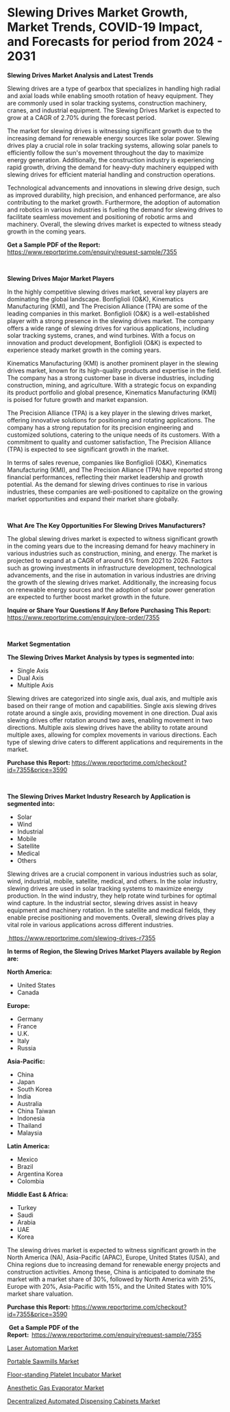 <p><h1>Slewing Drives Market Growth, Market Trends, COVID-19 Impact, and Forecasts for period from 2024 - 2031</h1></p><p><strong>Slewing Drives Market Analysis and Latest Trends</strong></p>
<p><p>Slewing drives are a type of gearbox that specializes in handling high radial and axial loads while enabling smooth rotation of heavy equipment. They are commonly used in solar tracking systems, construction machinery, cranes, and industrial equipment. The Slewing Drives Market is expected to grow at a CAGR of 2.70% during the forecast period.</p><p>The market for slewing drives is witnessing significant growth due to the increasing demand for renewable energy sources like solar power. Slewing drives play a crucial role in solar tracking systems, allowing solar panels to efficiently follow the sun's movement throughout the day to maximize energy generation. Additionally, the construction industry is experiencing rapid growth, driving the demand for heavy-duty machinery equipped with slewing drives for efficient material handling and construction operations.</p><p>Technological advancements and innovations in slewing drive design, such as improved durability, high precision, and enhanced performance, are also contributing to the market growth. Furthermore, the adoption of automation and robotics in various industries is fueling the demand for slewing drives to facilitate seamless movement and positioning of robotic arms and machinery. Overall, the slewing drives market is expected to witness steady growth in the coming years.</p></p>
<p><strong>Get a Sample PDF of the Report:&nbsp;</strong> <a href="https://www.reportprime.com/enquiry/request-sample/7355">https://www.reportprime.com/enquiry/request-sample/7355</a></p>
<p>&nbsp;</p>
<p><strong>Slewing Drives Major Market Players</strong></p>
<p><p>In the highly competitive slewing drives market, several key players are dominating the global landscape. Bonfiglioli (O&K), Kinematics Manufacturing (KMI), and The Precision Alliance (TPA) are some of the leading companies in this market. Bonfiglioli (O&K) is a well-established player with a strong presence in the slewing drives market. The company offers a wide range of slewing drives for various applications, including solar tracking systems, cranes, and wind turbines. With a focus on innovation and product development, Bonfiglioli (O&K) is expected to experience steady market growth in the coming years.</p><p>Kinematics Manufacturing (KMI) is another prominent player in the slewing drives market, known for its high-quality products and expertise in the field. The company has a strong customer base in diverse industries, including construction, mining, and agriculture. With a strategic focus on expanding its product portfolio and global presence, Kinematics Manufacturing (KMI) is poised for future growth and market expansion.</p><p>The Precision Alliance (TPA) is a key player in the slewing drives market, offering innovative solutions for positioning and rotating applications. The company has a strong reputation for its precision engineering and customized solutions, catering to the unique needs of its customers. With a commitment to quality and customer satisfaction, The Precision Alliance (TPA) is expected to see significant growth in the market.</p><p>In terms of sales revenue, companies like Bonfiglioli (O&K), Kinematics Manufacturing (KMI), and The Precision Alliance (TPA) have reported strong financial performances, reflecting their market leadership and growth potential. As the demand for slewing drives continues to rise in various industries, these companies are well-positioned to capitalize on the growing market opportunities and expand their market share globally.</p></p>
<p>&nbsp;</p>
<p><strong>What Are The Key Opportunities For Slewing Drives Manufacturers?</strong></p>
<p><p>The global slewing drives market is expected to witness significant growth in the coming years due to the increasing demand for heavy machinery in various industries such as construction, mining, and energy. The market is projected to expand at a CAGR of around 6% from 2021 to 2026. Factors such as growing investments in infrastructure development, technological advancements, and the rise in automation in various industries are driving the growth of the slewing drives market. Additionally, the increasing focus on renewable energy sources and the adoption of solar power generation are expected to further boost market growth in the future.</p></p>
<p><strong>Inquire or Share Your Questions If Any Before Purchasing This Report:</strong> <a href="https://www.reportprime.com/enquiry/pre-order/7355">https://www.reportprime.com/enquiry/pre-order/7355</a></p>
<p>&nbsp;</p>
<p><strong>Market Segmentation</strong></p>
<p><strong>The Slewing Drives Market Analysis by types is segmented into:</strong></p>
<p><ul><li>Single Axis</li><li>Dual Axis</li><li>Multiple Axis</li></ul></p>
<p><p>Slewing drives are categorized into single axis, dual axis, and multiple axis based on their range of motion and capabilities. Single axis slewing drives rotate around a single axis, providing movement in one direction. Dual axis slewing drives offer rotation around two axes, enabling movement in two directions. Multiple axis slewing drives have the ability to rotate around multiple axes, allowing for complex movements in various directions. Each type of slewing drive caters to different applications and requirements in the market.</p></p>
<p><strong>Purchase this Report:&nbsp;</strong><a href="https://www.reportprime.com/checkout?id=7355&price=3590">https://www.reportprime.com/checkout?id=7355&price=3590</a></p>
<p>&nbsp;</p>
<p><strong>The Slewing Drives Market Industry Research by Application is segmented into:</strong></p>
<p><ul><li>Solar</li><li>Wind</li><li>Industrial</li><li>Mobile</li><li>Satellite</li><li>Medical</li><li>Others</li></ul></p>
<p><p>Slewing drives are a crucial component in various industries such as solar, wind, industrial, mobile, satellite, medical, and others. In the solar industry, slewing drives are used in solar tracking systems to maximize energy production. In the wind industry, they help rotate wind turbines for optimal wind capture. In the industrial sector, slewing drives assist in heavy equipment and machinery rotation. In the satellite and medical fields, they enable precise positioning and movements. Overall, slewing drives play a vital role in various applications across different industries.</p></p>
<p><a href="https://www.reportprime.com/slewing-drives-r7355">&nbsp;https://www.reportprime.com/slewing-drives-r7355</a></p>
<p><strong>In terms of Region, the Slewing Drives Market Players available by Region are:</strong></p>
<p>
    <p> <strong> North America: </strong>
        <ul>
            <li>United States</li>
            <li>Canada</li>
        </ul>
        </p> 
    <p> <strong> Europe: </strong>
        <ul>
            <li>Germany</li>
            <li>France</li>
            <li>U.K.</li>
            <li>Italy</li>
            <li>Russia</li>
        </ul>
        </p> 
    <p> <strong> Asia-Pacific: </strong>
        <ul>
            <li>China</li>
            <li>Japan</li>
            <li>South Korea</li>
            <li>India</li>
            <li>Australia</li>
            <li>China Taiwan</li>
            <li>Indonesia</li>
            <li>Thailand</li>
            <li>Malaysia</li>
        </ul>
        </p> 
    <p> <strong> Latin America: </strong>
        <ul>
            <li>Mexico</li>
            <li>Brazil</li>
            <li>Argentina Korea</li>
            <li>Colombia</li>
        </ul>
        </p> 
    <p> <strong> Middle East & Africa: </strong>
        <ul>
            <li>Turkey</li>
            <li>Saudi</li>
            <li>Arabia</li>
            <li>UAE</li>
            <li>Korea</li>
        </ul>
    </p>
    </p>
<p><p>The slewing drives market is expected to witness significant growth in the North America (NA), Asia-Pacific (APAC), Europe, United States (USA), and China regions due to increasing demand for renewable energy projects and construction activities. Among these, China is anticipated to dominate the market with a market share of 30%, followed by North America with 25%, Europe with 20%, Asia-Pacific with 15%, and the United States with 10% market share valuation.</p></p>
<p><strong>Purchase this Report: </strong><a href="https://www.reportprime.com/checkout?id=7355&price=3590">https://www.reportprime.com/checkout?id=7355&price=3590</a></p>
<p>&nbsp;<strong>Get a Sample PDF of the Report:&nbsp;&nbsp;</strong><a href="https://www.reportprime.com/enquiry/request-sample/7355">https://www.reportprime.com/enquiry/request-sample/7355</a></p>
<p><strong></strong></p>
<p><p><a href="https://github.com/carolinehamilton5656/Market-Research-Report-List-1/blob/main/laser-automation-market.md">Laser Automation Market</a></p><p><a href="https://github.com/edaunhshhs/Market-Research-Report-List-1/blob/main/portable-sawmills-market.md">Portable Sawmills Market</a></p><p><a href="https://medium.com/@esmeraldaezzy1561/floor-standing-platelet-incubator-market-emerging-trends-and-future-prospects-for-period-from-2024-38f3f8299057">Floor-standing Platelet Incubator Market</a></p><p><a href="https://medium.com/@candicecromwelld63/anesthetic-gas-evaporator-market-size-share-analysis-growth-trends-forecasts-2024-2031-e1619e3db301">Anesthetic Gas Evaporator Market</a></p><p><a href="https://medium.com/@warren.edmunds45645/decentralized-automated-dispensing-cabinets-market-indicators-market-size-regional-breakdown-70dc80084fde">Decentralized Automated Dispensing Cabinets Market</a></p></p>